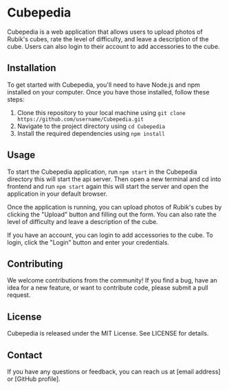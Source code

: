 # Cubepedia

Cubepedia is a web application that allows users to upload photos of Rubik's cubes, rate the level of difficulty, and leave a description of the cube. Users can also login to their account to add accessories to the cube.

## Installation

To get started with Cubepedia, you'll need to have Node.js and npm installed on your computer. Once you have those installed, follow these steps:

1. Clone this repository to your local machine using `git clone https://github.com/username/Cubepedia.git`
2. Navigate to the project directory using `cd Cubepedia`
3. Install the required dependencies using `npm install`

## Usage

To start the Cubepedia application, run `npm start` in the Cubepedia directory this will start the api server. Then open a new terminal and cd into frontend and run `npm start` again this will start the server and open the application in your default browser.

Once the application is running, you can upload photos of Rubik's cubes by clicking the "Upload" button and filling out the form. You can also rate the level of difficulty and leave a description of the cube.

If you have an account, you can login to add accessories to the cube. To login, click the "Login" button and enter your credentials.

## Contributing

We welcome contributions from the community! If you find a bug, have an idea for a new feature, or want to contribute code, please submit a pull request.

## License

Cubepedia is released under the MIT License. See LICENSE for details.

## Contact

If you have any questions or feedback, you can reach us at [email address] or [GitHub profile].
